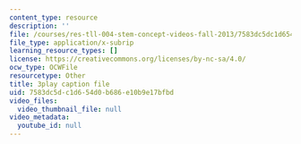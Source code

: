 ```yaml
---
content_type: resource
description: ''
file: /courses/res-tll-004-stem-concept-videos-fall-2013/7583dc5dc1d654d0b686e10b9e17bfbd_jwfeVqhqEB8.vtt
file_type: application/x-subrip
learning_resource_types: []
license: https://creativecommons.org/licenses/by-nc-sa/4.0/
ocw_type: OCWFile
resourcetype: Other
title: 3play caption file
uid: 7583dc5d-c1d6-54d0-b686-e10b9e17bfbd
video_files:
  video_thumbnail_file: null
video_metadata:
  youtube_id: null
---
```

